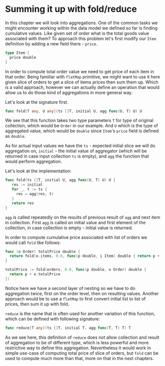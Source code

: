 # Summing it up with fold/reduce

In this chapter we will look into aggregations. One of the common tasks we might encounter working within the data model we defined so far is finding cumulative values. Like given set of order what is the total goods value associated with them? To approach this problem let's first modify our `Item` definition by adding a new field there - `price`.

```go
type Item {
  price double
}
```

In order to compute total order value we need to get price of each item in that order. Being familiar with `flatMap` primitive, we might want to use it here given slice of orders to get a slice of items prices then sum them up. Which is a valid approach, however we can actually define an operation that would allow us to do those kind of aggregations in more general way.

Let's look at the signature first.

```go
func fold[T any, U any](ts []T, initial U, agg func(U, T) U) U
```

We see that this function takes two type parameters `T` for type of original collection, which would be `Order` in our example. And `U` which is the type of aggregated value, which would be `double` since `Item`'s `price` field is defined as `double`.

As for actual input values we have the `ts` - expected initial slice we will do aggregation on, `initial` - the initial value of aggregator (which will be returned in case input collection `ts` is empty), and `agg` the function that would perform aggregation.

Let's look at the implementation:

```go
func fold(ts []T, initial U, agg func(U, T) U) U {
   res := initial
   for _, t := ts {
     res = agg(res, t)
   }
   return res
}
```

`agg` is called repeatedly on the results of previous result of `agg` and next item in collection. First `agg` is called on initial value and first element of the collection, in case collection is empty - initial value is returned.


In order to compute cumulative price associated with list of orders we would call `fold` like follows:

```go
func (o Order) totalPrice double {
  return fold(o.items, 0.0, func(p double, i Item) double { return p + i })
}

totalPrice := fold(orders, 0.0, func(p double, o Order) double {
  return p + o.totalPrice
})
```

Notice here we have a second layer of nesting so we have to do aggregation twice, first on the order level, then on resulting values. Another approach would be to use a `flatMap` to first convert initial list to list of prices, then sum it up with fold.

`reduce` is the name that is often used for another variation of this function, which can be defined with following signature:

```go
func reduce[T any](ts []T, initial T, agg func(T, T) T) T
```

As we see here, this definition of `reduce` does not allow collection and result of aggregation to be of different type, which is less powerful and more restrictive way to define this aggregation. Nevertheless it would work in simple use-case of computing total price of slice of orders, but `fold` can be used to compute much more than that, more on that in the next chapters.
